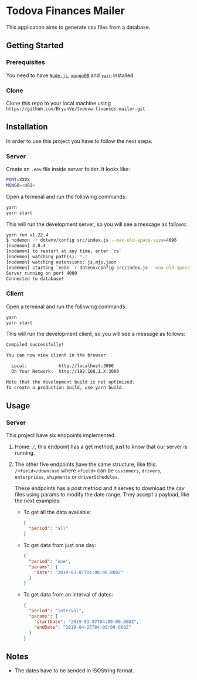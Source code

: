 # Todova Finances Mailer

This application aims to generate csv files from a database.

## Getting Started

### Prerequisites

You need to have [`Node.js`](https://nodejs.org/en/download/), [`mongoDB`](https://www.mongodb.com/try/download/community) and [`yarn`](https://classic.yarnpkg.com/en/docs/install) installed.

### Clone

Clone this repo to your local machine using `https://github.com/BryanVe/todova-finances-mailer.git`

## Installation

In order to use this project you have to follow the next steps.

### Server

Create an `.env` file inside server folder. It looks like:

```bash
PORT=XXXX
MONGO=<URI>
```

Open a terminal and run the following commands:

```bash
yarn
yarn start
```

This will run the development server, so you will see a message as follows:

```bash
yarn run v1.22.4
$ nodemon -r dotenv/config src/index.js --max-old-space-size=4096
[nodemon] 2.0.4
[nodemon] to restart at any time, enter `rs`
[nodemon] watching path(s): *.*
[nodemon] watching extensions: js,mjs,json
[nodemon] starting `node -r dotenv/config src/index.js --max-old-space-size=4096`
Server running on port 4000
Connected to database!
```

### Client

Open a terminal and run the following commands:

```bash
yarn
yarn start
```

This will run the development client, so you will see a message as follows:

```bash
Compiled successfully!

You can now view client in the browser.

  Local:            http://localhost:3000
  On Your Network:  http://192.168.1.X:3000

Note that the development build is not optimized.
To create a production build, use yarn build.
```

## Usage

### Server

This project have six endpoints implemented:

1. Home: `/`, this endpoint has a get method, just to know that our server is running.

2. The other five endpoints have the same structure, like this: `/<field>/download` where `<field>` can be `customers`, `drivers`, `enterprises`, `shipments` or `driverSchedules`.

   These endpoints has a post method and it serves to download the csv files using params to modify the date range. They accept a payload, like the next examples:

   - To get all the data available:
     ```json
     {
       "period": "all"
     }
     ```
   - To get data from just one day:
     ```json
     {
       "period": "one",
       "params": {
         "date": "2019-03-07T04:00:00.000Z"
       }
     }
     ```
   - To get data from an interval of dates:
     ```json
     {
       "period": "interval",
       "params": {
         "startDate": "2019-03-07T04:00:00.000Z",
         "endDate": "2019-04-25T04:00:00.000Z"
       }
     }
     ```

## Notes

- The dates have to be sended in ISOString format.
